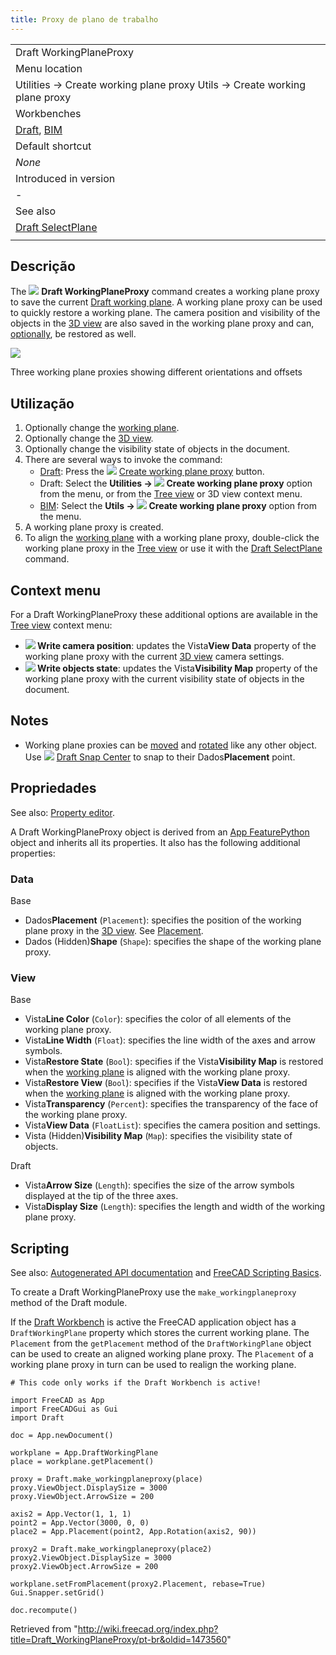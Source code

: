 ```yaml
---
title: Proxy de plano de trabalho
---
```

|  |
| --- |
| Draft WorkingPlaneProxy |
| Menu location |
| Utilities → Create working plane proxy Utils → Create working plane proxy |
| Workbenches |
| [Draft](/Draft_Workbench "Draft Workbench"), [BIM](/BIM_Workbench "BIM Workbench") |
| Default shortcut |
| *None* |
| Introduced in version |
| - |
| See also |
| [Draft SelectPlane](/Draft_SelectPlane "Draft SelectPlane") |
|  |

## Descrição

The ![](/images/Draft_WorkingPlaneProxy.svg) **Draft WorkingPlaneProxy** command creates a working plane proxy to save the current [Draft working plane](/Draft_SelectPlane "Draft SelectPlane"). A working plane proxy can be used to quickly restore a working plane. The camera position and visibility of the objects in the [3D view](/3D_view "3D view") are also saved in the working plane proxy and can, [optionally](#Properties), be restored as well.

![](/images/Draft_WPProxy_example.png)

Three working plane proxies showing different orientations and offsets

## Utilização

1. Optionally change the [working plane](/Draft_SelectPlane "Draft SelectPlane").
2. Optionally change the [3D view](/3D_view "3D view").
3. Optionally change the visibility state of objects in the document.
4. There are several ways to invoke the command:
   * [Draft](/Draft_Workbench "Draft Workbench"): Press the ![](/images/Draft_WorkingPlaneProxy.svg) [Create working plane proxy](/Draft_WorkingPlaneProxy "Draft WorkingPlaneProxy") button.
   * Draft: Select the **Utilities → ![](/images/Draft_WorkingPlaneProxy.svg) Create working plane proxy** option from the menu, or from the [Tree view](/Tree_view "Tree view") or 3D view context menu.
   * [BIM](/BIM_Workbench "BIM Workbench"): Select the **Utils → ![](/images/Draft_WorkingPlaneProxy.svg) Create working plane proxy** option from the menu.
5. A working plane proxy is created.
6. To align the [working plane](/Draft_SelectPlane "Draft SelectPlane") with a working plane proxy, double-click the working plane proxy in the [Tree view](/Tree_view "Tree view") or use it with the [Draft SelectPlane](/Draft_SelectPlane "Draft SelectPlane") command.

## Context menu

For a Draft WorkingPlaneProxy these additional options are available in the [Tree view](/Tree_view "Tree view") context menu:

* **![](/images/Draft_SelectPlane.svg) Write camera position**: updates the Vista**View Data** property of the working plane proxy with the current [3D view](/3D_view "3D view") camera settings.
* **![](/images/Draft_SelectPlane.svg) Write objects state**: updates the Vista**Visibility Map** property of the working plane proxy with the current visibility state of objects in the document.

## Notes

* Working plane proxies can be [moved](/Draft_Move "Draft Move") and [rotated](/Draft_Rotate "Draft Rotate") like any other object. Use ![](/images/Draft_Snap_Center.svg) [Draft Snap Center](/Draft_Snap_Center "Draft Snap Center") to snap to their Dados**Placement** point.

## Propriedades

See also: [Property editor](/Property_editor "Property editor").

A Draft WorkingPlaneProxy object is derived from an [App FeaturePython](/App_FeaturePython "App FeaturePython") object and inherits all its properties. It also has the following additional properties:

### Data

Base

* Dados**Placement** (`Placement`): specifies the position of the working plane proxy in the [3D view](/3D_view "3D view"). See [Placement](/Placement "Placement").
* Dados (Hidden)**Shape** (`Shape`): specifies the shape of the working plane proxy.

### View

Base

* Vista**Line Color** (`Color`): specifies the color of all elements of the working plane proxy.
* Vista**Line Width** (`Float`): specifies the line width of the axes and arrow symbols.
* Vista**Restore State** (`Bool`): specifies if the Vista**Visibility Map** is restored when the [working plane](/Draft_SelectPlane "Draft SelectPlane") is aligned with the working plane proxy.
* Vista**Restore View** (`Bool`): specifies if the Vista**View Data** is restored when the [working plane](/Draft_SelectPlane "Draft SelectPlane") is aligned with the working plane proxy.
* Vista**Transparency** (`Percent`): specifies the transparency of the face of the working plane proxy.
* Vista**View Data** (`FloatList`): specifies the camera position and settings.
* Vista (Hidden)**Visibility Map** (`Map`): specifies the visibility state of objects.

Draft

* Vista**Arrow Size** (`Length`): specifies the size of the arrow symbols displayed at the tip of the three axes.
* Vista**Display Size** (`Length`): specifies the length and width of the working plane proxy.

## Scripting

See also: [Autogenerated API documentation](https://freecad.github.io/SourceDoc/) and [FreeCAD Scripting Basics](/FreeCAD_Scripting_Basics "FreeCAD Scripting Basics").

To create a Draft WorkingPlaneProxy use the `make_workingplaneproxy` method of the Draft module.

If the [Draft Workbench](/Draft_Workbench "Draft Workbench") is active the FreeCAD application object has a `DraftWorkingPlane` property which stores the current working plane. The `Placement` from the `getPlacement` method of the `DraftWorkingPlane` object can be used to create an aligned working plane proxy. The `Placement` of a working plane proxy in turn can be used to realign the working plane.

```
# This code only works if the Draft Workbench is active!

import FreeCAD as App
import FreeCADGui as Gui
import Draft

doc = App.newDocument()

workplane = App.DraftWorkingPlane
place = workplane.getPlacement()

proxy = Draft.make_workingplaneproxy(place)
proxy.ViewObject.DisplaySize = 3000
proxy.ViewObject.ArrowSize = 200

axis2 = App.Vector(1, 1, 1)
point2 = App.Vector(3000, 0, 0)
place2 = App.Placement(point2, App.Rotation(axis2, 90))

proxy2 = Draft.make_workingplaneproxy(place2)
proxy2.ViewObject.DisplaySize = 3000
proxy2.ViewObject.ArrowSize = 200

workplane.setFromPlacement(proxy2.Placement, rebase=True)
Gui.Snapper.setGrid()

doc.recompute()

```

Retrieved from "<http://wiki.freecad.org/index.php?title=Draft_WorkingPlaneProxy/pt-br&oldid=1473560>"